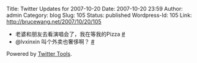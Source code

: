 Title: Twitter Updates for 2007-10-20
Date: 2007-10-20 23:59
Author: admin
Category: blog
Slug: 105
Status: published
Wordpress-Id: 105
Link: http://brucewang.net/2007/10/20/105

-   老婆和朋友去看演唱会了，我在等我的Pizza
    [\#](http://twitter.com/number5/statuses/349901402)
-   @lvxinxin 叫个外卖也奢侈啊？
    [\#](http://twitter.com/number5/statuses/349913882)

Powered by [Twitter Tools](http://alexking.org/projects/wordpress).
